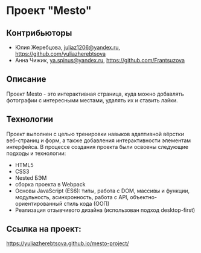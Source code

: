 # Проект "Mesto"

## Контрибьюторы
* Юлия Жеребцова, juliaz1206@yandex.ru, https://github.com/yuliazherebtsova
* Анна Чижик, ya.spinus@yandex.ru, https://github.com/Frantsuzova

## Описание
Проект Mesto - это интерактивная страница, куда можно добавлять фотографии с интересными местами, удалять их и ставить лайки.

## Технологии
Проект выполнен с целью тренировки навыков адаптивной вёрстки веб-страниц и форм, а также добавления интерактивности элементам интерфейса. В процессе создания проекта были освоены следующие подходы и технологии:
* HTML5
* CSS3
* Nested БЭМ
* сборка проекта в Webpack
* Основы JavaScript (ES6): типы, работа с DOM, массивы и функции, модульность, асинхронность, работа с API, объектно-ориентированный стиль кода (ООП)
* Реализация отзывчивого дизайна (использован подход desktop-first)

## Ссылка на проект:

https://yuliazherebtsova.github.io/mesto-project/

